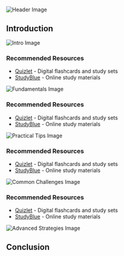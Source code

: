 # 


![Header Image](https://fal.media/files/elephant/4jHkvIsIVBZHwS31mLbpD.png)

## Introduction


![Intro Image](https://fal.media/files/kangaroo/iU8kVB2z7-Bfb_y2dieVo.png)



### Recommended Resources
- [Quizlet](https://quizlet.com/) - Digital flashcards and study sets
- [StudyBlue](https://www.studyblue.com/) - Online study materials


![Fundamentals Image](https://fal.media/files/rabbit/9h1NM9ZoGm5lk9EnCsojv.png)



### Recommended Resources
- [Quizlet](https://quizlet.com/) - Digital flashcards and study sets
- [StudyBlue](https://www.studyblue.com/) - Online study materials


![Practical Tips Image](https://fal.media/files/panda/9zMKQTNT21l8c3XU_VYMe.png)



### Recommended Resources
- [Quizlet](https://quizlet.com/) - Digital flashcards and study sets
- [StudyBlue](https://www.studyblue.com/) - Online study materials


![Common Challenges Image](https://fal.media/files/zebra/Uv92OBT5tx9u6wkPQaSvQ.png)



### Recommended Resources
- [Quizlet](https://quizlet.com/) - Digital flashcards and study sets
- [StudyBlue](https://www.studyblue.com/) - Online study materials


![Advanced Strategies Image](https://fal.media/files/rabbit/iqpB2UOHPQflDs8hrJU_k.png)

## Conclusion

